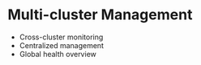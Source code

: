 # Multi-cluster Management
- Cross-cluster monitoring
- Centralized management
- Global health overview
